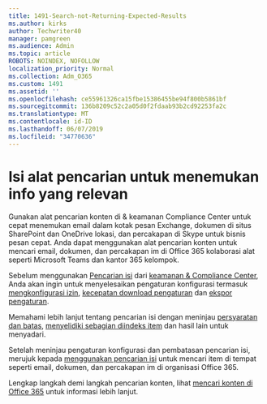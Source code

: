 ```yaml
---
title: 1491-Search-not-Returning-Expected-Results
ms.author: kirks
author: Techwriter40
manager: pamgreen
ms.audience: Admin
ms.topic: article
ROBOTS: NOINDEX, NOFOLLOW
localization_priority: Normal
ms.collection: Adm_O365
ms.custom: 1491
ms.assetid: ''
ms.openlocfilehash: ce55961326ca15fbe15386455be94f800b5861bf
ms.sourcegitcommit: 136b8209c52c2a05d0f2fdaab93b2cd92253fa2c
ms.translationtype: MT
ms.contentlocale: id-ID
ms.lasthandoff: 06/07/2019
ms.locfileid: "34770636"
---
```

# <a name="content-search-tool-to-find-relevant-info"></a>Isi alat pencarian untuk menemukan info yang relevan

Gunakan alat pencarian konten di & keamanan Compliance Center untuk cepat menemukan email dalam kotak pesan Exchange, dokumen di situs SharePoint dan OneDrive lokasi, dan percakapan di Skype untuk bisnis pesan cepat. Anda dapat menggunakan alat pencarian konten untuk mencari email, dokumen, dan percakapan im di Office 365 kolaborasi alat seperti Microsoft Teams dan kantor 365 kelompok.


Sebelum menggunakan [Pencarian isi](https://sip.protection.office.com/contentsearchbeta?ContentOnly=1) dari [keamanan & Compliance Center](https://sip.protection.office.com/homepage), Anda akan ingin untuk menyelesaikan pengaturan konfigurasi termasuk [mengkonfigurasi izin](https://docs.microsoft.com/office365/securitycompliance/permissions-filtering-for-content-search), [kecepatan download pengaturan](https://docs.microsoft.com/office365/securitycompliance/increase-download-speeds-when-exporting-ediscovery-results) dan [ekspor pengaturan](https://docs.microsoft.com/office365/securitycompliance/disable-reports-when-you-export-content-search-results).

Memahami lebih lanjut tentang pencarian isi dengan meninjau [persyaratan dan batas](https://docs.microsoft.com/office365/securitycompliance/limits-for-content-search), [menyelidiki sebagian diindeks item](https://docs.microsoft.com/office365/securitycompliance/investigating-partially-indexed-items-in-ediscovery) dan hasil lain untuk menyadari.

Setelah meninjau pengaturan konfigurasi dan pembatasan pencarian isi, merujuk kepada [menggunakan pencarian isi</a> untuk mencari item di tempat seperti email, dokumen, dan percakapan im di organisasi Office 365](https://docs.microsoft.com/office365/securitycompliance/content-search).

Lengkap langkah demi langkah pencarian konten, lihat [mencari konten di Office 365](https://docs.microsoft.com/office365/securitycompliance/search-for-content) untuk informasi lebih lanjut.
